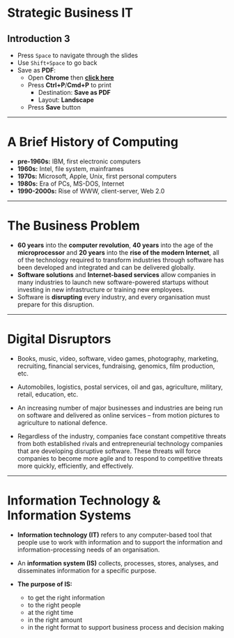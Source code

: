 # Strategic Business IT

## Introduction 3

- Press `Space` to navigate through the slides
- Use `Shift+Space` to go back
- Save as **PDF**:
  - Open **Chrome** then **<a href="?print-pdf#/">click here</a>**
  - Press **Ctrl+P**/**Cmd+P** to print
    - Destination: **Save as PDF**
    - Layout: **Landscape**
  - Press **Save** button

---

# A Brief History of Computing

- **pre-1960s:** IBM, first electronic computers
- **1960s:** Intel, file system, mainframes
- **1970s:** Microsoft, Apple, Unix, first personal computers
- **1980s:** Era of PCs, MS-DOS, Internet
- **1990-2000s:** Rise of WWW, client-server, Web 2.0

---

# The Business Problem

- **60 years** into the **computer revolution**, **40 years** into the age of the **microprocessor** and **20 years** into the **rise of the modern Internet**, all of the technology required to transform industries through software has been developed and integrated and can be delivered globally.
- **Software solutions** and **Internet-based services** allow companies in many industries to launch new software-powered startups without investing in new infrastructure or training new employees.
- Software is **disrupting** every industry, and every organisation must prepare for this disruption.

---

# Digital Disruptors

- Books, music, video, software, video games, photography, marketing, recruiting, financial services, fundraising, genomics, film production, etc.

- Automobiles, logistics, postal services, oil and gas, agriculture, military, retail, education, etc.

- An increasing number of major businesses and industries are being run on software and delivered as online services – from motion pictures to agriculture to national defence.

- Regardless of the industry, companies face constant competitive threats from both established rivals and entrepreneurial technology companies that are developing disruptive software. These threats will force companies to become more agile and to respond to competitive threats more quickly, efficiently, and effectively.

---

# Information Technology & Information Systems

- **Information technology (IT)** refers to any computer-based tool that people use to work with information and to support the information and information-processing needs of an organisation.

- An **information system (IS)** collects, processes, stores, analyses, and disseminates information for a specific purpose.

- **The purpose of IS:**
  - to get the right information
  - to the right people
  - at the right time
  - in the right amount
  - in the right format to support business process and decision making
